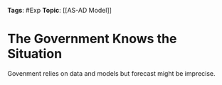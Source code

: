 
**Tags**: #Exp 
**Topic**: [[AS-AD Model]]

# The Government Knows the Situation

Govenment relies on data and models but forecast might be imprecise.
